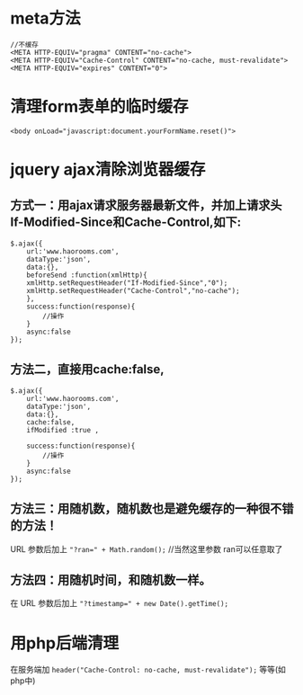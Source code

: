 # meta方法
```
//不缓存
<META HTTP-EQUIV="pragma" CONTENT="no-cache">
<META HTTP-EQUIV="Cache-Control" CONTENT="no-cache, must-revalidate">
<META HTTP-EQUIV="expires" CONTENT="0">
```

# 清理form表单的临时缓存
`<body onLoad="javascript:document.yourFormName.reset()">`

# jquery ajax清除浏览器缓存

## 方式一：用ajax请求服务器最新文件，并加上请求头If-Modified-Since和Cache-Control,如下:
```
$.ajax({
    url:'www.haorooms.com',
    dataType:'json',
    data:{},
    beforeSend :function(xmlHttp){
    xmlHttp.setRequestHeader("If-Modified-Since","0");
    xmlHttp.setRequestHeader("Cache-Control","no-cache");
    },
    success:function(response){
        //操作
    }
    async:false
});
```

## 方法二，直接用cache:false,
```
$.ajax({
    url:'www.haorooms.com',
    dataType:'json',
    data:{},
    cache:false,
    ifModified :true ,

    success:function(response){
        //操作
    }
    async:false
});
```

## 方法三：用随机数，随机数也是避免缓存的一种很不错的方法！
URL 参数后加上 `"?ran=" + Math.random();` //当然这里参数 ran可以任意取了

## 方法四：用随机时间，和随机数一样。
在 URL 参数后加上 `"?timestamp=" + new Date().getTime();`

# 用php后端清理
在服务端加 `header("Cache-Control: no-cache, must-revalidate");` 等等(如php中)